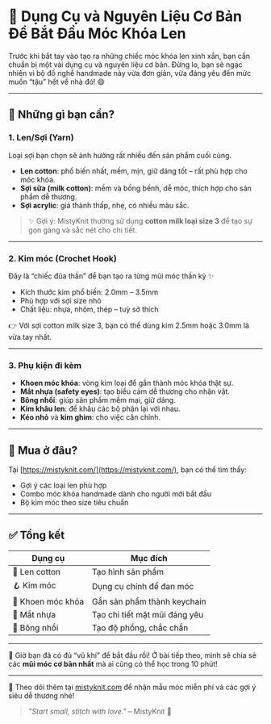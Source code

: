 # 🧵 Dụng Cụ và Nguyên Liệu Cơ Bản Để Bắt Đầu Móc Khóa Len

Trước khi bắt tay vào tạo ra những chiếc móc khóa len xinh xắn, bạn cần chuẩn bị một vài dụng cụ và nguyên liệu cơ bản. Đừng lo, bạn sẽ ngạc nhiên vì bộ đồ nghề handmade này vừa đơn giản, vừa đáng yêu đến mức muốn “tậu” hết về nhà đó! 😄

---

## 🎒 Những gì bạn cần?

### 1. **Len/Sợi (Yarn)**
Loại sợi bạn chọn sẽ ảnh hưởng rất nhiều đến sản phẩm cuối cùng.

- **Len cotton**: phổ biến nhất, mềm, mịn, giữ dáng tốt – rất phù hợp cho móc khóa.
- **Sợi sữa (milk cotton)**: mềm và bồng bềnh, dễ móc, thích hợp cho sản phẩm dễ thương.
- **Sợi acrylic**: giá thành thấp, nhẹ, có nhiều màu sắc.

> ✨ Gợi ý: MistyKnit thường sử dụng **cotton milk loại size 3** để tạo sự gọn gàng và sắc nét cho chi tiết.

---

### 2. **Kim móc (Crochet Hook)**
Đây là “chiếc đũa thần” để bạn tạo ra từng mũi móc thần kỳ ✨

- Kích thước kim phổ biến: 2.0mm – 3.5mm
- Phù hợp với sợi size nhỏ
- Chất liệu: nhựa, nhôm, thép – tuỳ sở thích

👉 Với sợi cotton milk size 3, bạn có thể dùng kim 2.5mm hoặc 3.0mm là vừa tay nhất.

---

### 3. **Phụ kiện đi kèm**
- **Khoen móc khóa**: vòng kim loại để gắn thành móc khóa thật sự.
- **Mắt nhựa (safety eyes)**: tạo biểu cảm dễ thương cho nhân vật.
- **Bông nhồi**: giúp sản phẩm mềm mại, giữ dáng.
- **Kim khâu len**: để khâu các bộ phận lại với nhau.
- **Kéo nhỏ** và **kim ghim**: cho việc căn chỉnh.

---

## 🛒 Mua ở đâu?

Tại [https://mistyknit.com/](https://mistyknit.com/), bạn có thể tìm thấy:

- Gợi ý các loại len phù hợp
- Combo móc khóa handmade dành cho người mới bắt đầu
- Bộ kim móc theo size tiêu chuẩn

---

## ✅ Tổng kết

| Dụng cụ | Mục đích |
|--------|----------|
| 🧶 Len cotton | Tạo hình sản phẩm |
| 🪝 Kim móc | Dụng cụ chính để đan móc |
| 🔗 Khoen móc khóa | Gắn sản phẩm thành keychain |
| 👀 Mắt nhựa | Tạo chi tiết mặt mũi đáng yêu |
| 🧵 Bông nhồi | Tạo độ phồng, chắc chắn |

---

🎉 Giờ bạn đã có đủ “vũ khí” để bắt đầu rồi! Ở bài tiếp theo, mình sẽ chia sẻ các **mũi móc cơ bản nhất** mà ai cũng có thể học trong 10 phút!

---

🧶 Theo dõi thêm tại [mistyknit.com](https://mistyknit.com/) để nhận mẫu móc miễn phí và các gợi ý siêu dễ thương nhé!

> *"Start small, stitch with love."* – MistyKnit 💖
